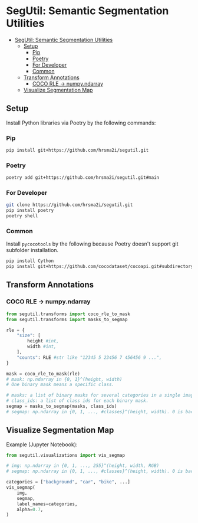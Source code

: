 # SegUtil: Semantic Segmentation Utilities

<!-- TOC -->

- [SegUtil: Semantic Segmentation Utilities](#segutil-semantic-segmentation-utilities)
    - [Setup](#setup)
        - [Pip](#pip)
        - [Poetry](#poetry)
        - [For Developer](#for-developer)
        - [Common](#common)
    - [Transform Annotations](#transform-annotations)
        - [COCO RLE → numpy.ndarray](#coco-rle-→-numpyndarray)
    - [Visualize Segmentation Map](#visualize-segmentation-map)

<!-- /TOC -->

## Setup

Install Python libraries via Poetry by the following commands:

### Pip

```sh
pip install git+https://github.com/hrsma2i/segutil.git
```

### Poetry

```sh
poetry add git+https://github.com/hrsma2i/segutil.git#main
```


### For Developer

```sh
git clone https://github.com/hrsma2i/segutil.git
pip install poetry
poetry shell
```

### Common

Install `pycocotools` by the following because Poetry doesn't support git subfolder installation.

```sh
pip install Cython
pip install git+https://github.com/cocodataset/cocoapi.git#subdirectory=PythonAPI
```

## Transform Annotations

### COCO RLE → numpy.ndarray

```py
from segutil.transforms import coco_rle_to_mask
from segutil.transforms import masks_to_segmap

rle = {
    "size": [
        height #int,
        width #int,
    ],
    "counts": RLE #str like "12345 5 23456 7 456456 9 ...",
}

mask = coco_rle_to_mask(rle)
# mask: np.ndarray in {0, 1}^(height, width)
# One binary mask means a specific class.

# masks: a list of binary masks for several categories in a single image.
# class_ids: a list of class ids for each binary mask.
segmap = masks_to_segmap(masks, class_ids)
# segmap: np.ndarray in {0, 1, ..., #classes}^(height, width). 0 is background.
```

## Visualize Segmentation Map

Example (Jupyter Notebook):

```py
from segutil.visualizations import vis_segmap

# img: np.ndarray in {0, 1, ..., 255}^(height, width, RGB)
# segmap: np.ndarray in {0, 1, ..., #classes}^(height, width). 0 is background.

categories = ["background", "car", "bike", ...]
vis_segmap(
    img,
    segmap,
    label_names=categories,
    alpha=0.7,
)
```
